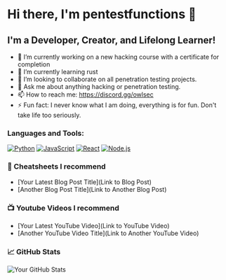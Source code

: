 # Hi there, I'm pentestfunctions 👋

## I'm a Developer, Creator, and Lifelong Learner!

- 🔭 I’m currently working on a new hacking course with a certificate for completion
- 🌱 I’m currently learning rust
- 👯 I’m looking to collaborate on all penetration testing projects.
- 💬 Ask me about anything hacking or penetration testing.
- 📫 How to reach me: https://discord.gg/owlsec
- ⚡ Fun fact: I never know what I am doing, everything is for fun. Don't take life too seriously.

### Languages and Tools:

[![Python][python-shield]][python-url]
[![JavaScript][javascript-shield]][javascript-url]
[![React][react-shield]][react-url]
[![Node.js][nodejs-shield]][nodejs-url]

### 📕 Cheatsheets I recommend

<!-- BLOG-POST-LIST:START -->
- [Your Latest Blog Post Title](Link to Blog Post)
- [Another Blog Post Title](Link to Another Blog Post)
<!-- BLOG-POST-LIST:END -->

### 📺 Youtube Videos I recommend

<!-- YOUTUBE:START -->
- [Your Latest YouTube Video](Link to YouTube Video)
- [Another YouTube Video Title](Link to Another YouTube Video)
<!-- YOUTUBE:END -->

### 📈 GitHub Stats

![Your GitHub Stats](https://github-readme-stats.vercel.app/api?username=pentestfunctions&show_icons=true&theme=radical)

<!-- Links to your social media accounts -->

[linkedin-shield]: https://img.shields.io/badge/-LinkedIn-blue.svg?style=flat-square&logo=linkedin&colorB=555
[linkedin-url]: https://linkedin.com/in/yourlinkedin
[twitter-shield]: https://img.shields.io/twitter/follow/yourusername?label=Twitter&style=social
[twitter-url]: https://twitter.com/yourusername
[python-shield]: https://img.shields.io/badge/-Python-black?style=flat-square&logo=python
[python-url]: https://python.org
[javascript-shield]: https://img.shields.io/badge/-JavaScript-black?style=flat-square&logo=javascript
[javascript-url]: https://developer.mozilla.org/en-US/docs/Web/JavaScript
[react-shield]: https://img.shields.io/badge/-React-black?style=flat-square&logo=react
[react-url]: https://reactjs.org
[nodejs-shield]: https://img.shields.io/badge/-Node.js-black?style=flat-square&logo=node.js
[nodejs-url]: https://nodejs.org
